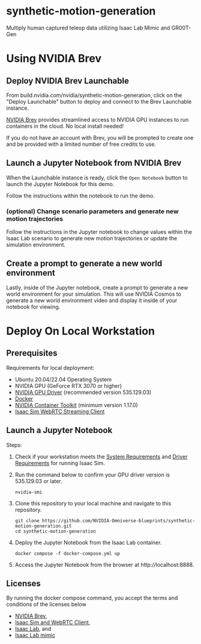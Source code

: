 # synthetic-motion-generation

Multiply human captured teleop data utilizing Isaac Lab Mimic and GR00T-Gen

# Using NVIDIA Brev

## Deploy NVIDIA Brev Launchable

From build.nvidia.com/nvidia/synthetic-motion-generation, click on the "Deploy Launchable" button to deploy and connect to the Brev Launchable instance.

[NVIDIA Brev](https://developer.nvidia.com/brev) provides streamlined access to NVIDIA GPU instances to run containers in the cloud. No local install needed!

If you do not have an account with Brev, you will be prompted to create one and be provided with a limited number of free credits to use.

## Launch a Jupyter Notebook from NVIDIA Brev

When the Launchable instance is ready, click the `Open Notebook` button to launch the Jupyter Notebook for this demo.

Follow the instructions within the notebook to run the demo.

### (optional) Change scenario parameters and generate new motion trajectories

Follow the instructions in the Jupyter notebook to change values within the Isaac Lab scenario to generate new motion trajectories or update the simulation environment.

## Create a prompt to generate a new world environment

Lastly, inside of the Jupyter notebook, create a prompt to generate a new world environment for your simulation.  This will use NVIDIA Cosmos to generate a new world environment video and display it inside of your notebook for viewing.

# Deploy On Local Workstation

## Prerequisites
Requirements for local deployment:
* Ubuntu 20.04/22.04 Operating System
* NVIDIA GPU (GeForce RTX 3070 or higher)
* [NVIDIA GPU Driver](https://www.nvidia.com/en-us/drivers/unix/) (recommended version 535.129.03)
* [Docker](https://docs.docker.com/engine/install/ubuntu/)
* [NVIDIA Container Toolkit](https://github.com/NVIDIA/nvidia-container-toolkit) (minimum version 1.17.0)
* [Isaac Sim WebRTC Streaming Client](https://docs.isaacsim.omniverse.nvidia.com/4.5.0/installation/manual_livestream_clients.html#isaac-sim-short-webrtc-streaming-client)

## Launch a Jupyter Notebook

Steps:

1. Check if your workstation meets the [System Requirements](https://docs.isaacsim.omniverse.nvidia.com/4.5.0/installation/requirements.html#system-requirements) and [Driver Requirements](https://docs.isaacsim.omniverse.nvidia.com/4.5.0/installation/requirements.html#isaac-sim-short-driver-requirements) for running Isaac Sim.

2. Run the command below to confirm your GPU driver version is 535.129.03 or later.

       nvidia-smi

3. Clone this repository to your local machine and navigate to this repository.

       git clone https://github.com/NVIDIA-Omniverse-blueprints/synthetic-motion-generation.git
       cd synthetic-motion-generation

4. Deploy the Jupyter Notebook from the Isaac Lab container.

       docker compose -f docker-compose.yml up
       
5. Access the Jupyter Notebook from the browser at http://localhost:8888.

## Licenses

By running the docker compose command, you accept the terms and conditions of the licenses below

- [NVIDIA Brev](https://www.nvidia.com/en-us/agreements/cloud-services/service-specific-terms-for-brev/),
- [Isaac Sim and WebRTC Client](https://docs.isaacsim.omniverse.nvidia.com/4.5.0/common/legal.html),
- [Isaac Lab](https://github.com/isaac-sim/IsaacLab/blob/main/LICENSE), and
- [Isaac Lab mimic](https://github.com/isaac-sim/IsaacLab/blob/main/LICENSE-mimic)

